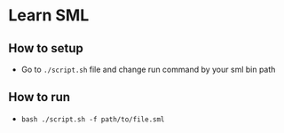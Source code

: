 # Learn SML

## How to setup

- Go to ```./script.sh``` file and change run command by your sml bin path

## How to run

- ```bash ./script.sh -f path/to/file.sml```
